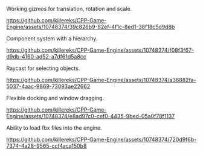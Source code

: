 Working gizmos for translation, rotation and scale.

https://github.com/killereks/CPP-Game-Engine/assets/10748374/39c826b9-82ef-4f1c-8ed1-38f18c5d9d8b

Component system with a hierarchy.

https://github.com/killereks/CPP-Game-Engine/assets/10748374/f08f3f67-d9db-4160-ad52-a7df61d5a8cc

Raycast for selecting objects.

https://github.com/killereks/CPP-Game-Engine/assets/10748374/a36882fa-5037-4aac-9869-73093ae22662

Flexible docking and window dragging.

https://github.com/killereks/CPP-Game-Engine/assets/10748374/e8ad97c0-cef0-4435-9bed-05a0f78f1137

Ability to load fbx files into the engine.

https://github.com/killereks/CPP-Game-Engine/assets/10748374/720d9f6b-7374-4a28-9565-ccf4aca150b8
